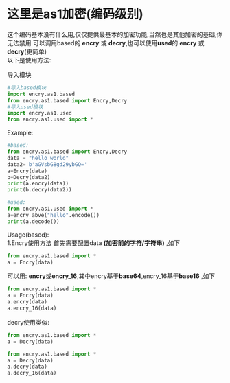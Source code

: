 # 这里是as1加密(编码级别)
这个编码基本没有什么用,仅仅提供最基本的加密功能,当然也是其他加密的基础,你无法禁用
可以调用based的 **encry** 或 **decry**,也可以使用**used**的 **encry** 或 **decry**(更简单)
<br/> 以下是使用方法:

导入模块
```python
#导入based模块
import encry.as1.based
from encry.as1.based import Encry,Decry
#导入used模块
import encry.as1.used
from encry.as1.used import *
```

Example:

```python
#based:
from encry.as1.based import Encry,Decry
data = "hello world"
data2= b'aGVsbG8gd29ybGQ='
a=Encry(data)
b=Decry(data2)
print(a.encry(data))
print(b.decry(data2))
```

```python
#used:
from encry.as1.used import *
a=encry_abve("hello".encode())
print(a.decode())
```
Usage(based):<br/>
1.Encry使用方法
首先需要配置data **(加密前的字符/字符串)** ,如下
```python
from encry.as1.based import *
a = Encry(data)
```
可以用: **encry**或**encry_16**,其中encry基于**base64**,encry_16基于**base16**
,如下
```python
from encry.as1.based import *
a = Encry(data)
a.encry(data)
a.encry_16(data)
```
decry使用类似:
```python
from encry.as1.based import *
a = Decry(data)
```

```python
from encry.as1.based import *
a = Decry(data)
a.decry(data)
a.decry_16(data)
```